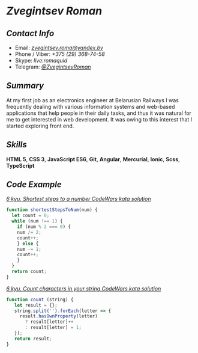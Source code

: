 # *Zvegintsev Roman*

## *Contact Info*

- Email: *zvegintsev.roma@yandex.by*
- Phone / Viber: *+375 (29) 368-74-58*
- Skype: *live:romaquid*
- Telegram: [*@ZvegintsevRoman*](https://t.me/ZvegintsevRoman)

## *Summary*

At my first job as an electronics engineer at Belarusian Railways I was frequently dealing with various information systems and web-based applications that help people in their daily tasks, and thus it was natural for me to get interested in web development. It was owing to this interest that I started exploring front end.

## *Skills*

**HTML 5**, **CSS 3**, **JavaScript ES6**, **Git**, **Angular**, **Mercurial**, **Ionic**, **Scss**, **TypeScript**

## *Code Example*

[*6 kyu. Shortest steps to a number CodeWars kata solution*](https://www.codewars.com/kata/5cd4aec6abc7260028dcd942)

```javascript
function shortestStepsToNum(num) {
  let count = 0;
  while (num !== 1) {
    if (num % 2 === 0) {
    num /= 2;
    count++;
    } else {
    num -= 1;
    count++;
    }
  }
  return count;
}
```

[*6 kyu. Count characters in your string CodeWars kata solution*](https://www.codewars.com/kata/52efefcbcdf57161d4000091)

```javascript
function count (string) {  
   let result = {};
   string.split('').forEach(letter => {
     result.hasOwnProperty(letter)
       ? result[letter]++
       : result[letter] = 1;
   });
   return result;
}
```